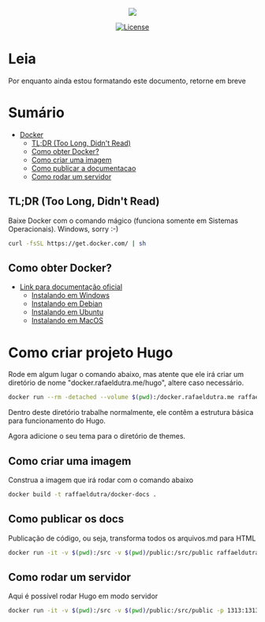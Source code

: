 <p align="center"><img src="https://www.shareicon.net/data/128x128/2015/10/06/112721_development_512x512.png"></p>

<p align="center">
<a href="https://img.shields.io/badge/License-GPL%20v3-blue.svg"><img src="https://img.shields.io/badge/License-GPL%20v3-blue.svg" alt="License"></a>
</p>

# Leia

Por enquanto ainda estou formatando este documento, retorne em breve

# Sumário

- [Docker](#docker)
    - [TL;DR (Too Long, Didn't Read)](#tldr-too-long-didnt-read)
    - [Como obter Docker?](#como-obter-docker)
    - [Como criar uma imagem](#como-criar-uma-imagem)
    - [Como publicar a documentacao](#como-publicar-os-docs)
    - [Como rodar um servidor](#como-rodar-um-servidor)

## TL;DR (Too Long, Didn't Read)

Baixe Docker com o comando mágico (funciona somente em Sistemas Operacionais). Windows, sorry :-)

```bash
curl -fsSL https://get.docker.com/ | sh
```

<a name="como-obter-docker"></a>
## Como obter Docker?

- [Link para documentação oficial](https://docs.docker.com/install/)
    - [Instalando em Windows](https://docs.docker.com/docker-for-windows/install/)
    - [Instalando em Debian](https://docs.docker.com/install/linux/docker-ce/debian/)
    - [Instalando em Ubuntu](https://docs.docker.com/install/linux/docker-ce/ubuntu/)
    - [Instalando em MacOS](https://docs.docker.com/docker-for-mac/install/)


# Como criar projeto Hugo

Rode em algum lugar o comando abaixo, mas atente que ele irá criar um diretório de nome "docker.rafaeldutra.me/hugo", altere caso necessário.

```bash
docker run --rm -detached --volume $(pwd):/docker.rafaeldutra.me raffaeldutra/docker-docs /usr/local/bin/hugo new site /docker.rafaeldutra.me/hugo
```

Dentro deste diretório trabalhe normalmente, ele contêm a estrutura básica para funcionamento do Hugo.

Agora adicione o seu tema para o diretório de themes.

<a name="como-criar-imagem"></a>
## Como criar uma imagem

Construa a imagem que irá rodar com o comando abaixo

```bash
docker build -t raffaeldutra/docker-docs .
```

<a name="como-publicar-site"></a>
## Como publicar os docs

Publicação de código, ou seja, transforma todos os arquivos.md para HTML

```bash
docker run -it -v $(pwd):/src -v $(pwd)/public:/src/public raffaeldutra/docker-docs
```

<a name="como-rodar-um-servidor"></a>
## Como rodar um servidor

Aqui é possível rodar Hugo em modo servidor

```bash
docker run -it -v $(pwd):/src -v $(pwd)/public:/src/public -p 1313:1313 raffaeldutra/docker-docs /gohugo.sh -s
```
